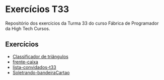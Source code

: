 # Exercícios T33

Repositório dos exercícios da Turma 33 do curso Fábrica de Programador da High Tech Cursos.

## Exercícios

 - [Classificador de triângulos](./classificador-triangulos/)
 - [frente-caixa](./frente-caixa)
 - [lista-convidados-t33](./lista-convidados-t33)
 - [Soletrando-bandeiraCartao](./Soletrande-bandeiraCartao)
